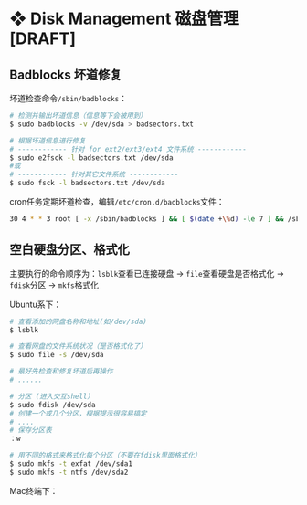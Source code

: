 # ❖ Disk Management 磁盘管理 [DRAFT]


## Badblocks 坏道修复

坏道检查命令`/sbin/badblocks`：
```sh
# 检测并输出坏道信息（信息等下会被用到）
$ sudo badblocks -v /dev/sda > badsectors.txt

# 根据坏道信息进行修复
# ------------ 针对 for ext2/ext3/ext4 文件系统 ------------
$ sudo e2fsck -l badsectors.txt /dev/sda
#或
# ------------ 针对其它文件系统 ------------
$ sudo fsck -l badsectors.txt /dev/sda
```

cron任务定期坏道检查，编辑`/etc/cron.d/badblocks`文件：
```sh
30 4 * * 3 root [ -x /sbin/badblocks ] && [ $(date +\%d) -le 7 ] && /sbin/badblocks /dev/sda
```



## 空白硬盘分区、格式化

主要执行的命令顺序为：`lsblk`查看已连接硬盘 -> `file`查看硬盘是否格式化 -> `fdisk`分区 -> `mkfs`格式化

Ubuntu系下：
```sh
# 查看添加的网盘名称和地址(如/dev/sda)
$ lsblk

# 查看网盘的文件系统状况（是否格式化了）
$ sudo file -s /dev/sda

# 最好先检查和修复坏道后再操作
# ......

# 分区 (进入交互shell）
$ sudo fdisk /dev/sda
# 创建一个或几个分区，根据提示很容易搞定
# ....
# 保存分区表
：w

# 用不同的格式来格式化每个分区（不要在fdisk里面格式化）
$ sudo mkfs -t exfat /dev/sda1
$ sudo mkfs -t ntfs /dev/sda2
```

Mac终端下：
```sh

```